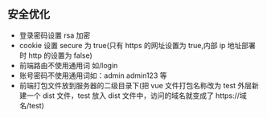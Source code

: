## 安全优化

- 登录密码设置 rsa 加密
- cookie 设置 secure 为 true(只有 https 的网址设置为 true,内部 ip 地址部署时 http 的设置为 false)
- 前端路由不使用通用词 如/login
- 账号密码不使用通用词如：admin admin123 等
- 前端打包文件放到服务器的二级目录下(把 vue 文件打包名称改为 test 外层新建一个 dist 文件，test 放入 dist 文件中，访问的域名就变成了 https://域名/test)
